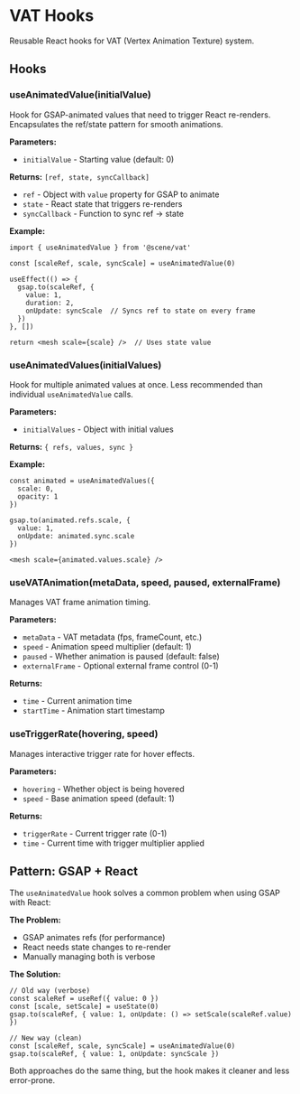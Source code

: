 # VAT Hooks

Reusable React hooks for VAT (Vertex Animation Texture) system.

## Hooks

### useAnimatedValue(initialValue)

Hook for GSAP-animated values that need to trigger React re-renders. Encapsulates the ref/state pattern for smooth animations.

**Parameters:**
- `initialValue` - Starting value (default: 0)

**Returns:** `[ref, state, syncCallback]`
- `ref` - Object with `value` property for GSAP to animate
- `state` - React state that triggers re-renders
- `syncCallback` - Function to sync ref → state

**Example:**
```tsx
import { useAnimatedValue } from '@scene/vat'

const [scaleRef, scale, syncScale] = useAnimatedValue(0)

useEffect(() => {
  gsap.to(scaleRef, {
    value: 1,
    duration: 2,
    onUpdate: syncScale  // Syncs ref to state on every frame
  })
}, [])

return <mesh scale={scale} />  // Uses state value
```

### useAnimatedValues(initialValues)

Hook for multiple animated values at once. Less recommended than individual `useAnimatedValue` calls.

**Parameters:**
- `initialValues` - Object with initial values

**Returns:** `{ refs, values, sync }`

**Example:**
```tsx
const animated = useAnimatedValues({
  scale: 0,
  opacity: 1
})

gsap.to(animated.refs.scale, {
  value: 1,
  onUpdate: animated.sync.scale
})

<mesh scale={animated.values.scale} />
```

### useVATAnimation(metaData, speed, paused, externalFrame)

Manages VAT frame animation timing.

**Parameters:**
- `metaData` - VAT metadata (fps, frameCount, etc.)
- `speed` - Animation speed multiplier (default: 1)
- `paused` - Whether animation is paused (default: false)
- `externalFrame` - Optional external frame control (0-1)

**Returns:**
- `time` - Current animation time
- `startTime` - Animation start timestamp

### useTriggerRate(hovering, speed)

Manages interactive trigger rate for hover effects.

**Parameters:**
- `hovering` - Whether object is being hovered
- `speed` - Base animation speed (default: 1)

**Returns:**
- `triggerRate` - Current trigger rate (0-1)
- `time` - Current time with trigger multiplier applied

## Pattern: GSAP + React

The `useAnimatedValue` hook solves a common problem when using GSAP with React:

**The Problem:**
- GSAP animates refs (for performance)
- React needs state changes to re-render
- Manually managing both is verbose

**The Solution:**
```tsx
// Old way (verbose)
const scaleRef = useRef({ value: 0 })
const [scale, setScale] = useState(0)
gsap.to(scaleRef, { value: 1, onUpdate: () => setScale(scaleRef.value) })

// New way (clean)
const [scaleRef, scale, syncScale] = useAnimatedValue(0)
gsap.to(scaleRef, { value: 1, onUpdate: syncScale })
```

Both approaches do the same thing, but the hook makes it cleaner and less error-prone.
